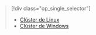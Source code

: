 > [!div class="op_single_selector"]
> * [Clúster de Linux](../articles/hdinsight/hdinsight-hadoop-run-samples-linux.md)
> * [Clúster de Windows](../articles/hdinsight/hdinsight-run-samples.md)
> 
> 



<!--HONumber=Nov16_HO3-->


